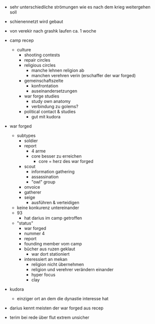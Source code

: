 - sehr unterschiedliche strömungen wie es nach dem krieg weitergehen soll
- schienennetzt wird gebaut
- von verekir nach grashk laufen ca. 1 woche



- camp recep
	- culture
		- shooting contests
		- repair circles
		- religious circles
			- manche lehnen religion ab
			- manchen verehren verin (erschaffer der war forged)
		- gemeinschaftszelte
			- konfrontation
			- auseinandersetzungen
		- war forge studies
			- study own anatomy
			- verbindung zu golems?
		- political contact & studies
			- gut  mit kudora
- war forged
	- subtypes
		- soldier
		- report
			- 4 arme
			- core besser zu erreichen
				- core = herz des war forged
		- scout
			- information gathering
			- assassination
			- "owl" group
		- onvoice
		- gatherer
		- seige
			- ausführen & verteidigen
	- keine konkurenz untereinander
	- 93
		- hat darius im camp getroffen
	- "status"
		- war forged
		- nummer 4
		- report
		- founding member vom camp
		- bücher aus ruzen geklaut
			- war dort stationiert
		- interessiert an mekan
			- religion nicht übernehmen
			- religion und verehrer verändern einander
			- hyper focus
			- clay

- kudora
	- einziger ort an dem die dynastie interesse hat

- darius kennt meisten der war forged aus recep

- terim bei rede über flut extrem unsicher



